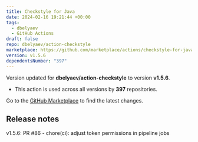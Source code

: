 ```yaml
---
title: Checkstyle for Java
date: 2024-02-16 19:21:44 +00:00
tags:
  - dbelyaev
  - GitHub Actions
draft: false
repo: dbelyaev/action-checkstyle
marketplace: https://github.com/marketplace/actions/checkstyle-for-java
version: v1.5.6
dependentsNumber: "397"
---
```



Version updated for **dbelyaev/action-checkstyle** to version **v1.5.6**.
- This action is used across all versions by **397** repositories.

Go to the [GitHub Marketplace](https://github.com/marketplace/actions/checkstyle-for-java) to find the latest changes.

## Release notes

v1.5.6: PR #86 - chore(ci): adjust token permissions in pipeline jobs
